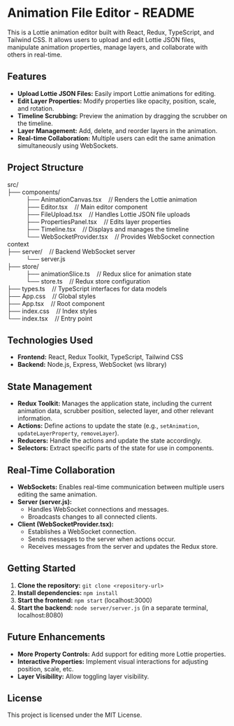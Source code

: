 # Animation File Editor - README

This is a Lottie animation editor built with React, Redux, TypeScript, and Tailwind CSS. It allows users to upload and edit Lottie JSON files, manipulate animation properties, manage layers, and collaborate with others in real-time.

## Features

- **Upload Lottie JSON Files:** Easily import Lottie animations for editing.
- **Edit Layer Properties:** Modify properties like opacity, position, scale, and rotation.
- **Timeline Scrubbing:** Preview the animation by dragging the scrubber on the timeline.
- **Layer Management:** Add, delete, and reorder layers in the animation.
- **Real-time Collaboration:** Multiple users can edit the same animation simultaneously using WebSockets.

## Project Structure

src/ \
├── components/ \
   &nbsp;&nbsp;&nbsp;&nbsp;&nbsp;&nbsp;&nbsp;&nbsp;&nbsp;&nbsp;&nbsp;├── AnimationCanvas.tsx      &nbsp;&nbsp;&nbsp;// Renders the Lottie animation \
   &nbsp;&nbsp;&nbsp;&nbsp;&nbsp;&nbsp;&nbsp;&nbsp;&nbsp;&nbsp;&nbsp;├── Editor.tsx               &nbsp;&nbsp;&nbsp;// Main editor component \
   &nbsp;&nbsp;&nbsp;&nbsp;&nbsp;&nbsp;&nbsp;&nbsp;&nbsp;&nbsp;&nbsp;├── FileUpload.tsx           &nbsp;&nbsp;&nbsp;// Handles Lottie JSON file uploads \
   &nbsp;&nbsp;&nbsp;&nbsp;&nbsp;&nbsp;&nbsp;&nbsp;&nbsp;&nbsp;&nbsp;├── PropertiesPanel.tsx      &nbsp;&nbsp;&nbsp;// Edits layer properties \
   &nbsp;&nbsp;&nbsp;&nbsp;&nbsp;&nbsp;&nbsp;&nbsp;&nbsp;&nbsp;&nbsp;├── Timeline.tsx             &nbsp;&nbsp;&nbsp;// Displays and manages the timeline \
   &nbsp;&nbsp;&nbsp;&nbsp;&nbsp;&nbsp;&nbsp;&nbsp;&nbsp;&nbsp;&nbsp;└── WebSocketProvider.tsx    &nbsp;&nbsp;&nbsp;// Provides WebSocket connection context \
├── server/                      &nbsp;&nbsp;&nbsp;// Backend WebSocket server \
   &nbsp;&nbsp;&nbsp;&nbsp;&nbsp;&nbsp;&nbsp;&nbsp;&nbsp;&nbsp;&nbsp;└── server.js \
├── store/ \
   &nbsp;&nbsp;&nbsp;&nbsp;&nbsp;&nbsp;&nbsp;&nbsp;&nbsp;&nbsp;&nbsp;├── animationSlice.ts        &nbsp;&nbsp;&nbsp;// Redux slice for animation state \
   &nbsp;&nbsp;&nbsp;&nbsp;&nbsp;&nbsp;&nbsp;&nbsp;&nbsp;&nbsp;&nbsp;└── store.ts                 &nbsp;&nbsp;&nbsp;// Redux store configuration \
├── types.ts                     &nbsp;&nbsp;&nbsp;// TypeScript interfaces for data models \
├── App.css                      &nbsp;&nbsp;&nbsp;// Global styles \
├── App.tsx                      &nbsp;&nbsp;&nbsp;// Root component \
├── index.css                    &nbsp;&nbsp;&nbsp;// Index styles \
└── index.tsx                   &nbsp;&nbsp;&nbsp;// Entry point

## Technologies Used

- **Frontend:** React, Redux Toolkit, TypeScript, Tailwind CSS
- **Backend:** Node.js, Express, WebSocket (ws library)

## State Management

- **Redux Toolkit:** Manages the application state, including the current animation data, scrubber position, selected layer, and other relevant information.
- **Actions:** Define actions to update the state (e.g., `setAnimation`, `updateLayerProperty`, `removeLayer`).
- **Reducers:** Handle the actions and update the state accordingly.
- **Selectors:** Extract specific parts of the state for use in components.

## Real-Time Collaboration

- **WebSockets:** Enables real-time communication between multiple users editing the same animation.
- **Server (server.js):**
  - Handles WebSocket connections and messages.
  - Broadcasts changes to all connected clients.
- **Client (WebSocketProvider.tsx):**
  - Establishes a WebSocket connection.
  - Sends messages to the server when actions occur.
  - Receives messages from the server and updates the Redux store.

## Getting Started

1. **Clone the repository:** `git clone <repository-url>`
2. **Install dependencies:** `npm install`
3. **Start the frontend:** `npm start` (localhost:3000)
4. **Start the backend:** `node server/server.js` (in a separate terminal, localhost:8080)

## Future Enhancements

- **More Property Controls:** Add support for editing more Lottie properties.
- **Interactive Properties:** Implement visual interactions for adjusting position, scale, etc.
- **Layer Visibility:** Allow toggling layer visibility.

## License

This project is licensed under the MIT License.
